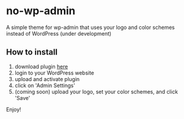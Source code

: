 # no-wp-admin

A simple theme for wp-admin that uses your logo and color schemes instead of WordPress (under development)

## How to install

1) download plugin [here](https://github.com/julieeeeeee/no-wp-admin/blob/master/no-wp-admin.zip?raw=true)
2) login to your WordPress website
3) upload and activate plugin
4) click on 'Admin Settings'
5) (coming soon) upload your logo, set your color schemes, and click 'Save'

Enjoy!
